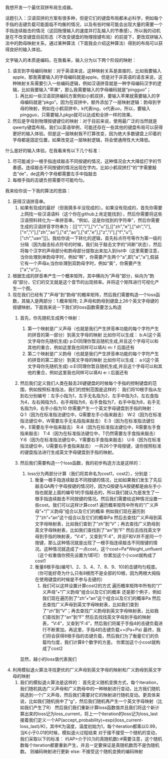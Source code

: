 我想开发一个最优双拼布局生成器。

话题引入：汉语双拼的方案有很多种，但是它们的键盘布局都未必科学，例如每个手指的击键负载可能面临不均衡的情况，以及有些时候可能会出现大量的需要一个手指连续敲击的情况（这回拖慢输入的速度并打乱输入的节奏感）。所以我的动机是在不改变键盘目前形态（不改变键盘的物理按键布局）的前提下，更改双拼输入法中的韵母映射关系，通过某种算法（下面我会介绍这种算法）得到的布局可以获得良好的输入体验。

文字输入的本质是编码，在我看来，输入分为以下两个阶段的映射：
1. 语言到字母编码映射：对于英语来说，这种映射关系是直接的，比如我要输入apple，那我需要输入的字母编码就是apple。但是对于非英语的语言来说，这种映射关系需要引入一些编码逻辑，例如汉语拼音就是一种字母编码汉字的逻辑，比如我要输入“苹果”，那么我需要输入的字母编码就是“pingguo”；
	1. 再比如一些汉语双拼编码方案例如小鹤双拼，要输入苹果就需要输入的字母编码就是“pkgo”。因为在双拼中，额外添加了一层映射逻辑：韵母到字母的映射，例如在小鹤双拼中，k代表ing，o代表uo，所以，要输入pingguo，只需要输入pkgo就可以达成和全拼一样的效果。
2. 然后是字母到物理按键键位的映射：对于目前来说，使用最广泛的当然就是qwerty键盘布局。我们以英语举例，可能还存在一些其他的键盘布局可以获得更好的输入体验。但是这一层映射我不打算改变，因为绝大多数键盘上印着的字母都是固定位置，如果改变这一层映射逻辑，将会使通用性大大降低。


什么是好的输入体验。在我看来有以下几个标准：
1. 尽可能减少一根手指连续敲击不同按键的情况，这种情况会大大降低打字的节奏感。连续敲击不同按键的情况出现在字内，比如小鹤双拼打“的”字需要敲击“de”，de这两个字母都需要左手中指敲击
2. 每根手指的击键负担需要尽可能均匀。


我来给你说一下我的算法的思路：
1. 获得汉语拼音串。
   1. 如果有现成的最好（但我猜多半没现成的）。如果没有现成的，首先你需要上网找一些汉语语料（这个你在github上肯定能找到），然后你需要将这些汉语预料转化为一串拼音串。“例如，这是你找到的字符串”，然后你需要生成的汉语拼音字符串为：[[["l","i"],["r","u"]],[["zh","e"],["sh","i"],["n","i"],["zh","ao"],["d","ao"],["d","e"],["z","i"],["f","u"],["ch","uan"]]]。我给你说一下转化的逻辑，首先标点符号等作为第一级的分隔（因为敲击标点符号的时候，我们处于敲击文字的“间断”状态），然后将每个汉字的声母部分和韵母部分提取出来加入到list中（这里需要注意，当你处理到单韵母字时，例如“啊”，你需要产生两个"a",即["a","a"],假装它有一个声母a;当你处理到双韵母字时，例如“奥”，你需要产生["a","o"]）。
2. 根据生成的拼音串产生一个概率矩阵，其中横向为“声母”部分，纵向为“韵母”部分，它们的交叉就是这个音节的出现频率。并将这个矩阵进行可视化产生一个图。
3. 现在我们已经有了“声母”到“韵母”的概率矩阵，然后我们需要构造一个loss函数，其输入是两部分：1.概率矩阵; 2.声母和韵母到键盘上26个英文字母键的按键映射。下面我来说一下我们的loss函数需要怎么构造
   1. 首先，你先随机生成两个映射：
      1. 第一个映射是广义声母（也就是我们产生拼音串功能的每个字符产生的拼音的第一部分）到英文字母的映射
         比如你可以生成：
         b:A(这个英文字母你先随机生成)
         p:D(同理你暂且随机生成,并且这个字母可以和其他的重合，例如这里我也同样可以填A)
         m:
         f
         后面还有
      2. 第二个映射是广义韵母（也就是我们产生拼音串功能的每个字符产生的拼音的第二部分）到英文字母的映射
         比如你可以生成：
         a:I(这个英文字母你先随机生成)
         o:E(同理你暂且随机生成,并且这个字母可以和其他的重合，例如这里我也同样可以填A)
         e:
         i
         后面还有
   2. 然后我们定义我们人类在敲击26键键盘的时候每个手指的控制键盘的范围，例如按照标准指法，我们的控制范围是这样的：
      我们将10根手指从左到右分别编号：左手小指为1，左手无名指为2，左手中指为3，左右食指为4，左右拇指为5，右手拇指为6，右手食指为7，右手中指为8，右手无名指为9，右手小指为10
      你需要产生一个英文字母键盘到手指的映射：
      Q:1（因为在标准指法键位中，Q需要左手小指来敲击）
      W:2（因为在标准指法键位中，W需要左手无名指指来敲击）
      E:3（因为在标准指法键位中，E需要左手中指来敲击）
      R:4（因为在标准指法键位中，R需要左手食指来敲击）
      T:4（因为在标准指法键位中，T仍然需要左手食指来敲击）
      Y:6（因为在标准指法键位中，Y需要右手食指来敲击）
      U:6（因为在标准指法键位中，U需要右手食指来敲击）
      一共26个字母按键，请你按照标准的键盘指法进行生成英文字母键盘到手指的映射。
   3. 然后我们需要构造一个loss函数，我的初步构造方法是这样的：
      1. loss分为两部分计算（我们将其命名为cost1，cost2），分别是：
         1. 衡量一根手指连续敲击不同按键的情况，比如如果我们发生了先后敲击QA两个字母按键的情况时，因为Q按键与A按键都是由左手小指也就是上面的编号1的手指敲击的，所以我们就认为是发生了一根手指连续敲击不同按键的情况。然后我们需要给这种情况设置一些cost。我们可以这样计算cost1
            遍历概率矩阵中所有的“广义声母”+“广义韵母”组合以及它们的概率
               例如我们现在遍历到了“zh”+“an”这个组合以及它们的概率Pa
               然后去查找广义声母到英文字母映射表，比如我们查到了“zh”到“V”；再去查找广义韵母到英文字母映射表，比如我们查找到了“an”到“F”
               然后去找找英文字母到手指的映射表，“V:4”，又查到“F:4”，并且F和V并不是同一个按键，那么这种情况就是出现了一根手指连续敲击不同按键的情况。这种情况就造成了一点cost，这个cost=Pa*Weight_unfluent（这个权重值你预先设置为1即可）
               你累加这个小cost就构成了cost1
         2. 衡量8根手指(编号1、2、3、4、7、8、9、10)的击键均匀程度。（你可能好奇为什么只有8根而不是全部的10根，因为两根大拇指在使用键盘的时候是不参与击键的）
            1. 我们可以这样设置计算cost2的方式
               遍历概率矩阵中所有的“广义声母”+“广义韵母”组合以及它们的概率
               还是那个例子，例如我们现在遍历到了“zh”+“an”这个组合以及它们的概率Pa
               然后去查找广义声母到英文字母映射表，比如我们查到了“zh”到“V”；再去查找广义韵母到英文字母映射表，比如我们查找到了“an”到“F”
               然后去找找英文字母到手指的映射表，“V:4”，又查到“F:4”，然后我们将属于手指4的击键负载进行不断累加。再这里，手指4的击键负载+=(Pa+Pa)
               最终，我们将会获得8根手指的击键负载，然后我们为了衡量它们的负载均匀度，我们计算8个数字的方差。
               你累加这个小cost就构成了cost2
         
      显然，越小的loss值代表我们
4. 利用模拟退火算法寻找更优的广义声母到英文字母的映射和广义韵母到英文字母的映射
   1. 我们的模拟退火算法是这样的：
         首先定义随机变换方式，每个iteration，我们随机挑选广义声母和广义韵母中的一种映射进行变动，比方我们随机挑选到一个广义声母，然后我们需要对它的映射进行随机变动。更具体来说，比如我们随机挑中了“g”，然后我们随机再产生一个英文字母映射（比如我们产生了R）
         然后我们我们重新计算loss函数值并且我们将这个新计算出来的loss记为loss_current，将上一个iteration的loss记为loss_last
         接着我们定义一个AP(accept_probability)=exp((loss_current-loss_last)/K)，其中K为温度，温度初始为1，每个iteration都乘以0.99，当K小于0.01的时候，模拟退火过程结束
         对于接不接受一个随机的变动，我们采取以下的标准：
         if(AP>介于[0,1)的真随机数):#需要注意，这个随机数每个iteration都要重新产生，并且一定要保证是真随机数而不是伪随机数。
            则编码映射进行更新
         else:
            不接受这个随机变换的编码映射




